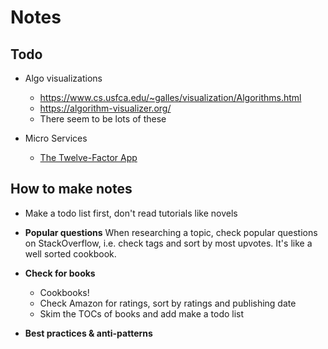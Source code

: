 # Notes



## Todo

- Algo visualizations
  - https://www.cs.usfca.edu/~galles/visualization/Algorithms.html
  - https://algorithm-visualizer.org/
  - There seem to be lots of these

- Micro Services
  - [The Twelve-Factor App](https://12factor.net/)



## How to make notes

- Make a todo list first, don't read tutorials like novels
- **Popular questions**
  When researching a topic, check popular questions on StackOverflow, i.e. check tags and sort by most upvotes. It's like a well sorted cookbook. 
- **Check for books**
  - Cookbooks!
  - Check Amazon for ratings, sort by ratings and publishing date
  - Skim the TOCs of books and add make a todo list

- **Best practices & anti-patterns**

